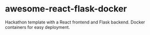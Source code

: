 # awesome-react-flask-docker
Hackathon template with a React frontend and Flask backend. Docker containers for easy deployment.
